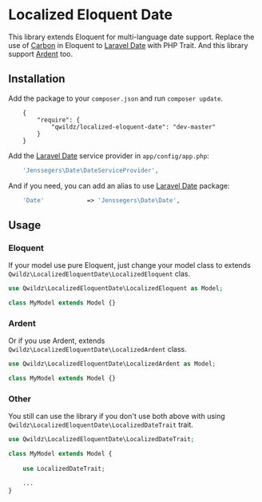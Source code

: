 # Localized Eloquent Date

This library extends Eloquent for multi-language date support. Replace the use of [Carbon](https://github.com/briannesbitt/Carbon) in Eloquent to [Laravel Date](https://github.com/jenssegers/laravel-date) with PHP Trait. And this library support [Ardent](https://github.com/laravelbook/ardent) too.

## Installation

Add the package to your `composer.json` and run `composer update`.

```
    {
        "require": {
            "qwildz/localized-eloquent-date": "dev-master"
        }
    }
```

Add the [Laravel Date](https://github.com/jenssegers/laravel-date) service provider in `app/config/app.php`:

```php
    'Jenssegers\Date\DateServiceProvider',
```

And if you need, you can add an alias to use [Laravel Date](https://github.com/jenssegers/laravel-date) package:

```php
    'Date'            => 'Jenssegers\Date\Date',
```


## Usage

### Eloquent

If your model use pure Eloquent, just change your model class to extends `Qwildz\LocalizedEloquentDate\LocalizedEloquent` clas.

```php
use Qwildz\LocalizedEloquentDate\LocalizedEloquent as Model;

class MyModel extends Model {}
```

### Ardent

Or if you use Ardent, extends `Qwildz\LocalizedEloquentDate\LocalizedArdent` class.

```php
use Qwildz\LocalizedEloquentDate\LocalizedArdent as Model;

class MyModel extends Model {}
```
### Other

You still can use the library if you don't use both above with using `Qwildz\LocalizedEloquentDate\LocalizedDateTrait` trait.

```php
use Qwildz\LocalizedEloquentDate\LocalizedDateTrait;

class MyModel extends Model {
    
    use LocalizedDateTrait;

    ...
}
```
